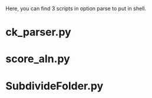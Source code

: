 Here, you can find 3 scripts in option parse to put in shell.

# ck_parser.py

# score_aln.py

# SubdivideFolder.py
